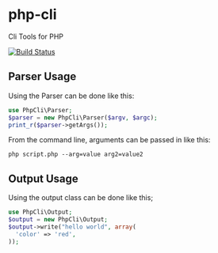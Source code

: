 # php-cli
Cli Tools for PHP

[![Build Status](https://travis-ci.org/corycollier/php-cli.svg?branch=master)](https://travis-ci.org/corycollier/php-cli)

## Parser Usage
Using the Parser can be done like this:
```php
use PhpCli\Parser;
$parser = new PhpCli\Parser($argv, $argc);
print_r($parser->getArgs());
```

From the command line, arguments can be passed in like this:
```Shell
php script.php --arg=value arg2=value2
```

## Output Usage
Using the output class can be done like this;
```php
use PhpCli\Output;
$output = new PhpCli\Output;
$output->write("hello world", array(
  'color' => 'red',
));
```
